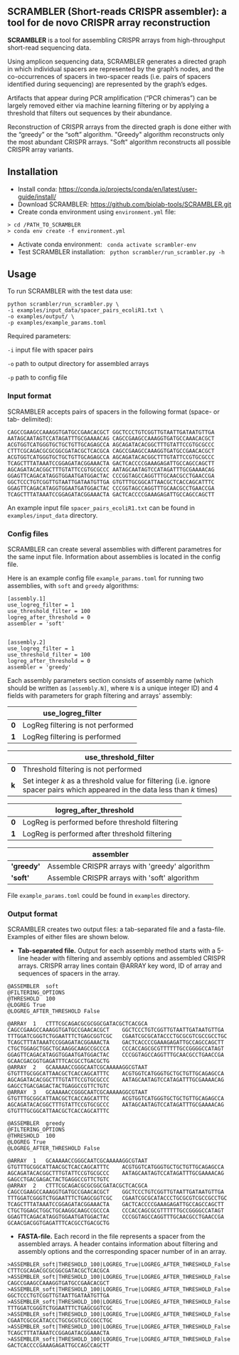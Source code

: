 ## SCRAMBLER (Short-reads CRISPR assembler): a tool for de novo CRISPR array reconstruction

**SCRAMBLER** is a tool for assembling CRISPR arrays from high-throughput short-read sequencing data.

Using amplicon sequencing data, SCRAMBLER generates a directed graph in which individual spacers are represented by the graph’s nodes, and the co-occurrences of spacers in two-spacer reads (i.e. pairs of spacers identified during sequencing) are represented by the graph’s edges. 

Artifacts that appear during PCR amplification (“PCR chimeras”) can be largely removed either via machine learning filtering or by applying a threshold that filters out sequences by their abundance.

Reconstruction of CRISPR arrays from the directed graph is done either with the “greedy” or the “soft” algorithm. "Greedy" algorithm reconstructs only the most abundant CRISPR arrays. "Soft" algorithm reconstructs all possible CRISPR array variants.


## Installation
* Install conda:
https://conda.io/projects/conda/en/latest/user-guide/install/
* Download SCRAMBLER:
https://github.com/biolab-tools/SCRAMBLER.git
* Create conda environment using `environment.yml` file:
```
> cd /PATH_TO_SCRAMBLER
> conda env create -f environment.yml
```
* Activate conda environment:
``` conda activate scrambler-env```
* Test SCRAMBLER installation:
``` python scrambler/run_scrambler.py -h```




## Usage
To run SCRAMBLER with the test data use:
``` 
python scrambler/run_scrambler.py \
-i examples/input_data/spacer_pairs_ecoliR1.txt \
-o examples/output/ \
-p examples/example_params.toml 
```
Required parameters:

`-i` input file with spacer pairs

`-o` path to output directory for assembled arrays

`-p` path to config file

### Input format
SCRAMBLER accepts pairs of spacers in the following format (space- or tab- delimited):
```
CAGCCGAAGCCAAAGGTGATGCCGAACACGCT GGCTCCCTGTCGGTTGTAATTGATAATGTTGA
AATAGCAATAGTCCATAGATTTGCGAAAACAG CAGCCGAAGCCAAAGGTGATGCCAAACACGCT
ACGTGGTCATGGGTGCTGCTGTTGCAGAGCCA AGCAGATACACGGCTTTGTATTCCGTGCGCCC
CTTTCGCAGACGCGCGGCGATACGCTCACGCA CAGCCGAAGCCAAAGGTGATGCCGAACACGCT
ACGTGGTCATGGGTGCTGCTGTTGCAGAGCCA AGCAGATACACGGCTTTGTATTCCGTGCGCCC
TCAGCTTTATAAATCCGGAGATACGGAAACTA GACTCACCCCGAAAGAGATTGCCAGCCAGCTT
AGCAGATACACGGCTTTGTATTCCGTGCGCCC AATAGCAATAGTCCATAGATTTGCGAAAACAG
GGAGTTCAGACATAGGTGGAATGATGGACTAC CCCGGTAGCCAGGTTTGCAACGCCTGAACCGA
GGCTCCCTGTCGGTTGTAATTGATAATGTTGA GTGTTTGCGGCATTAACGCTCACCAGCATTTC
GGAGTTCAGACATAGGTGGAATGATGGACTAC CCCGGTAGCCAGGTTTGCAACGCCTGAACCGA
TCAGCTTTATAAATCCGGAGATACGGAAACTA GACTCACCCCGAAAGAGATTGCCAGCCAGCTT
```
An example input file `spacer_pairs_ecoliR1.txt` can be found in `examples/input_data` directory.

### Config files
SCRAMBLER can create several assemblies with different parametres for the same input file. Information about assemblies is located in the config file. 

Here is an example config file `example_params.toml` for running two assemblies, with `soft` and `greedy` algorithms: 

```
[assembly.1]
use_logreg_filter = 1 
use_threshold_filter = 100
logreg_after_threshold = 0 
assembler = 'soft'


[assembly.2] 
use_logreg_filter = 1
use_threshold_filter = 100
logreg_after_threshold = 0
assembler = 'greedy'
```




Each assembly parameters section consists of assembly name (which should be written as `[assembly.N]`, where `N` is a unique integer ID) and 4 fields with parameters for graph filtering and arrays' assembly:

<table>
    <thead>
        <tr>
            <th colspan=2>use_logreg_filter</th>
        </tr>
    </thead>
    <tbody>
        <tr>
            <td style="font-weight:bold">0</td>
            <td>LogReg filtering is not performed</td>
        </tr>
        <tr>
            <td style="font-weight:bold">1</td>
            <td>LogReg filtering is performed</td>
        </tr>
    </tbody>
</table>

<table>
    <thead>
        <tr>
            <th colspan=2>use_threshold_filter</th>
        </tr>
    </thead>
    <tbody>
        <tr>
            <td style="font-weight:bold">0</td>
            <td>Threshold filtering is not performed</td>
        </tr>
        <tr>
            <td style="font-weight:bold">k</td>
            <td>Set integer <i>k</i> as a threshold value for filtering (i.e. ignore spacer pairs which appeared in the data less than <i>k</i> times)</td>
        </tr>
    </tbody>
</table>

<table>
    <thead>
        <tr>
            <th colspan=2>logreg_after_threshold</th>
        </tr>
    </thead>
    <tbody>
        <tr>
            <td style="font-weight:bold">0</td>
            <td>LogReg is performed before threshold filtering</td>
        </tr>
        <tr>
            <td style="font-weight:bold">1</td>
            <td>LogReg is performed after threshold filtering</td>
        </tr>
    </tbody>
</table>


<table>
    <thead>
        <tr>
            <th colspan=2>assembler</th>
        </tr>
    </thead>
    <tbody>
        <tr>
            <td style="font-weight:bold">'greedy'</td>
            <td>Assemble CRISPR arrays with 'greedy' algorithm </td>
        </tr>
        <tr>
            <td style="font-weight:bold">'soft'</td>
            <td>Assemble CRISPR arrays with 'soft' algorithm</td>
        </tr>
    </tbody>
</table>

File `example_params.toml` could be found in `examples` directory.
### Output format
SCRAMBLER creates two output files: a tab-separated file and a fasta-file. Examples of either files are shown below.

* **Tab-separated file.**
Output for each assembly method starts with a 5-line header with filtering and assembly options and assembled CRISPR arrays. CRISPR array lines contain @ARRAY key word, ID of array and sequences of spacers in the array.
```
@ASSEMBLER	soft
@FILTERING_OPTIONS
@THRESHOLD	100
@LOGREG	True
@LOGREG_AFTER_THRESHOLD	False

@ARRAY	1	CTTTCGCAGACGCGCGGCGATACGCTCACGCA	CAGCCGAAGCCAAAGGTGATGCCGAACACGCT	GGCTCCCTGTCGGTTGTAATTGATAATGTTGA	TTTGGATCGGGTCTGGAATTTCTGAGCGGTCGC	CGAATCGCGCATACCCTGCGCGTCGCCGCCTGC	TCAGCTTTATAAATCCGGAGATACGGAAACTA	GACTCACCCCGAAAGAGATTGCCAGCCAGCTT	CTGCTGGAGCTGGCTGCAAGGCAAGCCGCCCA	CCCACCAGCGCGTTTTTTGCCGGGGCCATAGT	GGAGTTCAGACATAGGTGGAATGATGGACTAC	CCCGGTAGCCAGGTTTGCAACGCCTGAACCGA	GCAACGACGGTGAGATTTCACGCCTGACGCTG
@ARRAY	2	GCAAAAACCGGGCAATCGCAAAAAGGCGTAAT	GTGTTTGCGGCATTAACGCTCACCAGCATTTC	ACGTGGTCATGGGTGCTGCTGTTGCAGAGCCA	AGCAGATACACGGCTTTGTATTCCGTGCGCCC	AATAGCAATAGTCCATAGATTTGCGAAAACAG	GAGCCTGACGAGACTACTGAGGCCGTTCTGTC
@ARRAY	3	GCAAAAACCGGGCAATCGCAAAAAGGCGTAAT	GTGTTTGCGGCATTAACGCTCACCAGCATTTC	ACGTGGTCATGGGTGCTGCTGTTGCAGAGCCA	AGCAGATACACGGCTTTGTATTCCGTGCGCCC	AATAGCAATAGTCCATAGATTTGCGAAAACAG	GTGTTTGCGGCATTAACGCTCACCAGCATTTC

@ASSEMBLER	greedy
@FILTERING_OPTIONS
@THRESHOLD	100
@LOGREG	True
@LOGREG_AFTER_THRESHOLD	False

@ARRAY	1	GCAAAAACCGGGCAATCGCAAAAAGGCGTAAT	GTGTTTGCGGCATTAACGCTCACCAGCATTTC	ACGTGGTCATGGGTGCTGCTGTTGCAGAGCCA	AGCAGATACACGGCTTTGTATTCCGTGCGCCC	AATAGCAATAGTCCATAGATTTGCGAAAACAG	GAGCCTGACGAGACTACTGAGGCCGTTCTGTC
@ARRAY	2	CTTTCGCAGACGCGCGGCGATACGCTCACGCA	CAGCCGAAGCCAAAGGTGATGCCGAACACGCT	GGCTCCCTGTCGGTTGTAATTGATAATGTTGA	TTTGGATCGGGTCTGGAATTTCTGAGCGGTCGC	CGAATCGCGCATACCCTGCGCGTCGCCGCCTGC	TCAGCTTTATAAATCCGGAGATACGGAAACTA	GACTCACCCCGAAAGAGATTGCCAGCCAGCTT	CTGCTGGAGCTGGCTGCAAGGCAAGCCGCCCA	CCCACCAGCGCGTTTTTTGCCGGGGCCATAGT	GGAGTTCAGACATAGGTGGAATGATGGACTAC	CCCGGTAGCCAGGTTTGCAACGCCTGAACCGA	GCAACGACGGTGAGATTTCACGCCTGACGCTG
```
* **FASTA-file.**
Each record in the file represents a spacer from the assembled arrays. A header contains information about filtering and assembly options and the corresponding spacer number of in an array.
```
>ASSEMBLER_soft|THRESHOLD_100|LOGREG_True|LOGREG_AFTER_THRESHOLD_False|ARRAY_1|SP_0
CTTTCGCAGACGCGCGGCGATACGCTCACGCA
>ASSEMBLER_soft|THRESHOLD_100|LOGREG_True|LOGREG_AFTER_THRESHOLD_False|ARRAY_1|SP_1
CAGCCGAAGCCAAAGGTGATGCCGAACACGCT
>ASSEMBLER_soft|THRESHOLD_100|LOGREG_True|LOGREG_AFTER_THRESHOLD_False|ARRAY_1|SP_2
GGCTCCCTGTCGGTTGTAATTGATAATGTTGA
>ASSEMBLER_soft|THRESHOLD_100|LOGREG_True|LOGREG_AFTER_THRESHOLD_False|ARRAY_1|SP_3
TTTGGATCGGGTCTGGAATTTCTGAGCGGTCGC
>ASSEMBLER_soft|THRESHOLD_100|LOGREG_True|LOGREG_AFTER_THRESHOLD_False|ARRAY_1|SP_4
CGAATCGCGCATACCCTGCGCGTCGCCGCCTGC
>ASSEMBLER_soft|THRESHOLD_100|LOGREG_True|LOGREG_AFTER_THRESHOLD_False|ARRAY_1|SP_5
TCAGCTTTATAAATCCGGAGATACGGAAACTA
>ASSEMBLER_soft|THRESHOLD_100|LOGREG_True|LOGREG_AFTER_THRESHOLD_False|ARRAY_1|SP_6
GACTCACCCCGAAAGAGATTGCCAGCCAGCTT
```
